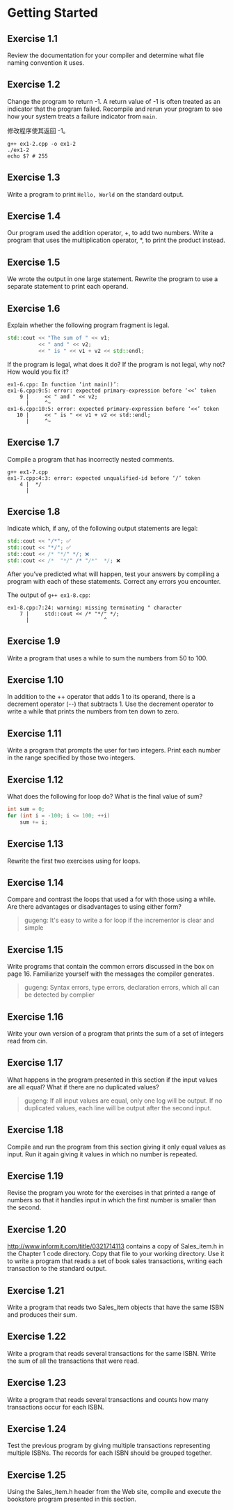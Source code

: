 # Getting Started

## Exercise 1.1

Review the documentation for your compiler and determine what file naming convention it uses.

## Exercise 1.2

Change the program to return -1. A return value of -1 is often treated as an indicator that the program failed. Recompile and rerun your program to see how your system treats a failure indicator from `main`.

修改程序使其返回 -1。

```shell
g++ ex1-2.cpp -o ex1-2
./ex1-2
echo $? # 255
```

## Exercise 1.3

Write a program to print `Hello, World` on the standard output.

## Exercise 1.4

Our program used the addition operator, +, to add two numbers. Write a program that uses the multiplication operator, *, to print the product instead.

## Exercise 1.5

We wrote the output in one large statement. Rewrite the program to use a separate statement to print each operand.

## Exercise 1.6

Explain whether the following program fragment is legal.

```cpp
std::cout << "The sum of " << v1;
		  << " and " << v2;
		  << " is " << v1 + v2 << std::endl;
```

If the program is legal, what does it do? If the program is not legal, why not? How would you fix it?

```
ex1-6.cpp: In function ‘int main()’:
ex1-6.cpp:9:5: error: expected primary-expression before ‘<<’ token
    9 |     << " and " << v2;
      |     ^~
ex1-6.cpp:10:5: error: expected primary-expression before ‘<<’ token
   10 |     << " is " << v1 + v2 << std::endl;
      |     ^~
```

## Exercise 1.7

Compile a program that has incorrectly nested comments.

```
g++ ex1-7.cpp
ex1-7.cpp:4:3: error: expected unqualified-id before ‘/’ token
    4 |  */
      |  
```

## Exercise 1.8

Indicate which, if any, of the following output statements are legal:

```cpp
std::cout << "/*"; ✅
std::cout << "*/"; ✅
std::cout << /* "*/" */; ❌
std::cout << /*  "*/" /* "/*"  */; ❌
```

After you’ve predicted what will happen, test your answers by compiling a program with each of these statements. Correct any errors you encounter.


The output of `g++ ex1-8.cpp`:

```
ex1-8.cpp:7:24: warning: missing terminating " character
    7 |     std::cout << /* "*/" */;
      |                        ^
```

## Exercise 1.9

Write a program that uses a while to sum the numbers from 50 to 100.

## Exercise 1.10

In addition to the ++ operator that adds 1 to its operand, there is a decrement operator (--) that subtracts 1. Use the decrement operator to write a while that prints the numbers from ten down to zero.

## Exercise 1.11

Write a program that prompts the user for two integers. Print each number in the range specified by those two integers.

## Exercise 1.12

What does the following for loop do? What is the final value of sum?

```cpp
int sum = 0;
for (int i = -100; i <= 100; ++i)
    sum += i;
```

## Exercise 1.13

Rewrite the first two exercises using for loops.

## Exercise 1.14

Compare and contrast the loops that used a for with those using a while. Are there advantages or disadvantages to using either form?

> gugeng: It's easy to write a for loop if the incrementor is clear and simple

## Exercise 1.15

Write programs that contain the common errors discussed in the box on page 16. Familiarize yourself with the messages the compiler generates.

> gugeng: Syntax errors, type errors, declaration errors, which all can be detected by complier

## Exercise 1.16

Write your own version of a program that prints the sum of a set of integers read from cin.

## Exercise 1.17

What happens in the program presented in this section if the input values are all equal? What if there are no duplicated values?

> gugeng: If all input values are equal, only one log will be output. If no duplicated values, each line will be output after the second input.

## Exercise 1.18

Compile and run the program from this section giving it only equal values as input. Run it again giving it values in which no number is repeated.

## Exercise 1.19

Revise the program you wrote for the exercises in that printed a range of numbers so that it handles input in which the first number is smaller than the second.


## Exercise 1.20

http://www.informit.com/title/0321714113 contains a copy of Sales_item.h in the Chapter 1 code directory. Copy that file to your working directory. Use it to write a program that reads a set of book sales transactions, writing each transaction to the standard output.

## Exercise 1.21

Write a program that reads two Sales_item objects that have the same ISBN and produces their sum.

## Exercise 1.22

Write a program that reads several transactions for the same ISBN. Write the sum of all the transactions that were read.

## Exercise 1.23

Write a program that reads several transactions and counts how many transactions occur for each ISBN.

## Exercise 1.24

Test the previous program by giving multiple transactions representing multiple ISBNs. The records for each ISBN should be grouped together.

## Exercise 1.25

Using the Sales_item.h header from the Web site, compile and execute the bookstore program presented in this section.
